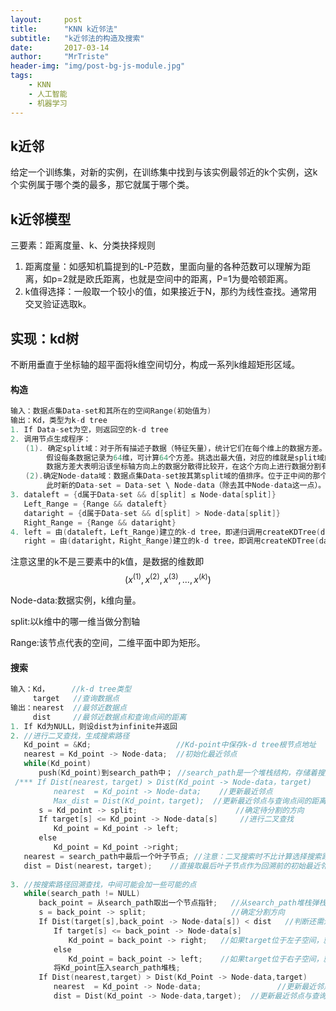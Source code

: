 ```yaml
---
layout:     post
title:      "KNN k近邻法"
subtitle:   "k近邻法的构造及搜索"
date:       2017-03-14
author:     "MrTriste"
header-img: "img/post-bg-js-module.jpg"
tags:
    - KNN
    - 人工智能
    - 机器学习
---
```


## k近邻

给定一个训练集，对新的实例，在训练集中找到与该实例最邻近的k个实例，这k个实例属于哪个类的最多，那它就属于哪个类。



## k近邻模型

三要素：距离度量、k、分类抉择规则

1. 距离度量：如感知机篇提到的L-P范数，里面向量的各种范数可以理解为距离，如p=2就是欧氏距离，也就是空间中的距离，P=1为曼哈顿距离。
2. k值得选择：一般取一个较小的值，如果接近于N，那约为线性查找。通常用交叉验证选取k。





## 实现：kd树

不断用垂直于坐标轴的超平面将k维空间切分，构成一系列k维超矩形区域。

#### 构造

```cpp
输入：数据点集Data-set和其所在的空间Range(初始值为)
输出：Kd，类型为k-d tree  
1. If Data-set为空，则返回空的k-d tree  
2. 调用节点生成程序：  
　　(1). 确定split域：对于所有描述子数据（特征矢量），统计它们在每个维上的数据方差。
		假设每条数据记录为64维，可计算64个方差。挑选出最大值，对应的维就是split域的值。
		数据方差大表明沿该坐标轴方向上的数据分散得比较开，在这个方向上进行数据分割有较好的分辨率；  
　　(2).确定Node-data域：数据点集Data-set按其第split域的值排序。位于正中间的那个数据点被选为Node-data。
		此时新的Data-set = Data-set \ Node-data（除去其中Node-data这一点）。  
3. dataleft = {d属于Data-set && d[split] ≤ Node-data[split]}  
   Left_Range = {Range && dataleft}  
   dataright = {d属于Data-set && d[split] > Node-data[split]}  
   Right_Range = {Range && dataright}  
4. left = 由(dataleft，Left_Range)建立的k-d tree，即递归调用createKDTree(dataleft,Left_Range).并设置left的parent域为Kd；  
   right = 由(dataright，Right_Range)建立的k-d tree，即调用createKDTree(dataleft,Left_Range).并设置right的parent域为Kd。 
```

注意这里的k不是三要素中的k值，是数据的维数即$$(x^{(1)},x^{(2)},x^{(3)},...,x^{(k)})$$

Node-data:数据实例，k维向量。

split:以k维中的哪一维当做分割轴

Range:该节点代表的空间，二维平面中即为矩形。



#### 搜索

```cpp
输入：Kd，     //k-d tree类型  
     target   //查询数据点  
输出：nearest  //最邻近数据点  
     dist     //最邻近数据点和查询点间的距离  
1. If Kd为NULL，则设dist为infinite并返回  
2. //进行二叉查找，生成搜索路径  
   Kd_point = &Kd;                   //Kd-point中保存k-d tree根节点地址  
   nearest = Kd_point -> Node-data;  //初始化最近邻点  
   while(Kd_point)
   　　push(Kd_point)到search_path中； //search_path是一个堆栈结构，存储着搜索路径节点指针  
 /*** If Dist(nearest，target) > Dist(Kd_point -> Node-data，target) 
   　　　　nearest  = Kd_point -> Node-data;    //更新最近邻点 
   　　　　Max_dist = Dist(Kd_point，target);  //更新最近邻点与查询点间的距离  ***/  
   　　s = Kd_point -> split;                      //确定待分割的方向  
   　　If target[s] <= Kd_point -> Node-data[s]     //进行二叉查找  
   　　　　Kd_point = Kd_point -> left;  
   　　else  
   　　　　Kd_point = Kd_point ->right;  
   nearest = search_path中最后一个叶子节点; //注意：二叉搜索时不比计算选择搜索路径中的最邻近点，这部分已被注释  
   dist = Dist(nearest，target);    //直接取最后叶子节点作为回溯前的初始最近邻点  
  
3. //按搜索路径回溯查找，中间可能会加一些可能的点  
   while(search_path != NULL) 
   　　back_point = 从search_path取出一个节点指针;   //从search_path堆栈弹栈  
   　　s = back_point -> split;                   //确定分割方向  
   　　If Dist(target[s],back_point -> Node-data[s]) < dist   //判断还需进入的子空间,相反空间  
   　　　　If target[s] <= back_point -> Node-data[s]  
   　　　　　　Kd_point = back_point -> right;   //如果target位于左子空间，就应进入右子空间  
   　　　　else  
   　　　　　　Kd_point = back_point -> left;    //如果target位于右子空间，就应进入左子空间  
   　　　　将Kd_point压入search_path堆栈;  
   　　If Dist(nearest,target) > Dist(Kd_Point -> Node-data,target)  
   　　　　nearest  = Kd_point -> Node-data;                 //更新最近邻点  
   　　　　dist = Dist(Kd_point -> Node-data,target);  //更新最近邻点与查询点间的距离 
```



